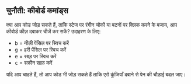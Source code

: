 ## चुनौती: कीबोर्ड कमांड्स

क्या आप कोड जोड़ सकते हैं, ताकि स्टेज पर रंगीन चौकों या बटनों पर क्लिक करने के बजाय, आप कीबोर्ड कीज़ दबाकर चीजें कर सकें? उदाहरण के लिए:

+ <kbd>b</kbd> = नीली पेंसिल पर स्विच करें
+ <kbd>g</kbd> = हरी पेंसिल पर स्विच करें
+ <kbd>e</kbd> = रबड़ पर स्विच करें
+ <kbd>c</kbd> = स्क्रीन साफ़ करें

यदि आप चाहते हैं, तो आप कोड भी जोड़ सकते हैं ताकि एरो कुंजियाँ दबाने से पेन की चौड़ाई बदल जाए।